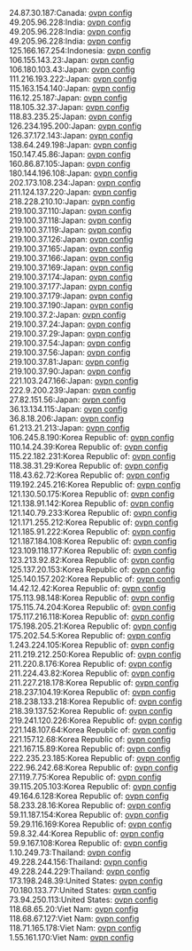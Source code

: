 24.87.30.187:Canada: [ovpn config](vpn/24_87_30_187.ovpn)  
49.205.96.228:India: [ovpn config](vpn/49_205_96_228.ovpn)  
49.205.96.228:India: [ovpn config](vpn/49_205_96_228.ovpn)  
49.205.96.228:India: [ovpn config](vpn/49_205_96_228.ovpn)  
125.166.167.254:Indonesia: [ovpn config](vpn/125_166_167_254.ovpn)  
106.155.143.23:Japan: [ovpn config](vpn/106_155_143_23.ovpn)  
106.180.103.43:Japan: [ovpn config](vpn/106_180_103_43.ovpn)  
111.216.193.222:Japan: [ovpn config](vpn/111_216_193_222.ovpn)  
115.163.154.140:Japan: [ovpn config](vpn/115_163_154_140.ovpn)  
116.12.25.187:Japan: [ovpn config](vpn/116_12_25_187.ovpn)  
118.105.32.37:Japan: [ovpn config](vpn/118_105_32_37.ovpn)  
118.83.235.25:Japan: [ovpn config](vpn/118_83_235_25.ovpn)  
126.234.195.200:Japan: [ovpn config](vpn/126_234_195_200.ovpn)  
126.37.172.143:Japan: [ovpn config](vpn/126_37_172_143.ovpn)  
138.64.249.198:Japan: [ovpn config](vpn/138_64_249_198.ovpn)  
150.147.45.86:Japan: [ovpn config](vpn/150_147_45_86.ovpn)  
160.86.87.105:Japan: [ovpn config](vpn/160_86_87_105.ovpn)  
180.144.196.108:Japan: [ovpn config](vpn/180_144_196_108.ovpn)  
202.173.108.234:Japan: [ovpn config](vpn/202_173_108_234.ovpn)  
211.124.137.220:Japan: [ovpn config](vpn/211_124_137_220.ovpn)  
218.228.210.10:Japan: [ovpn config](vpn/218_228_210_10.ovpn)  
219.100.37.110:Japan: [ovpn config](vpn/219_100_37_110.ovpn)  
219.100.37.118:Japan: [ovpn config](vpn/219_100_37_118.ovpn)  
219.100.37.119:Japan: [ovpn config](vpn/219_100_37_119.ovpn)  
219.100.37.126:Japan: [ovpn config](vpn/219_100_37_126.ovpn)  
219.100.37.165:Japan: [ovpn config](vpn/219_100_37_165.ovpn)  
219.100.37.166:Japan: [ovpn config](vpn/219_100_37_166.ovpn)  
219.100.37.169:Japan: [ovpn config](vpn/219_100_37_169.ovpn)  
219.100.37.174:Japan: [ovpn config](vpn/219_100_37_174.ovpn)  
219.100.37.177:Japan: [ovpn config](vpn/219_100_37_177.ovpn)  
219.100.37.179:Japan: [ovpn config](vpn/219_100_37_179.ovpn)  
219.100.37.190:Japan: [ovpn config](vpn/219_100_37_190.ovpn)  
219.100.37.2:Japan: [ovpn config](vpn/219_100_37_2.ovpn)  
219.100.37.24:Japan: [ovpn config](vpn/219_100_37_24.ovpn)  
219.100.37.29:Japan: [ovpn config](vpn/219_100_37_29.ovpn)  
219.100.37.54:Japan: [ovpn config](vpn/219_100_37_54.ovpn)  
219.100.37.56:Japan: [ovpn config](vpn/219_100_37_56.ovpn)  
219.100.37.81:Japan: [ovpn config](vpn/219_100_37_81.ovpn)  
219.100.37.90:Japan: [ovpn config](vpn/219_100_37_90.ovpn)  
221.103.247.166:Japan: [ovpn config](vpn/221_103_247_166.ovpn)  
222.9.200.239:Japan: [ovpn config](vpn/222_9_200_239.ovpn)  
27.82.151.56:Japan: [ovpn config](vpn/27_82_151_56.ovpn)  
36.13.134.115:Japan: [ovpn config](vpn/36_13_134_115.ovpn)  
36.8.18.206:Japan: [ovpn config](vpn/36_8_18_206.ovpn)  
61.213.21.213:Japan: [ovpn config](vpn/61_213_21_213.ovpn)  
106.245.8.190:Korea Republic of: [ovpn config](vpn/106_245_8_190.ovpn)  
110.14.24.39:Korea Republic of: [ovpn config](vpn/110_14_24_39.ovpn)  
115.22.182.231:Korea Republic of: [ovpn config](vpn/115_22_182_231.ovpn)  
118.38.31.29:Korea Republic of: [ovpn config](vpn/118_38_31_29.ovpn)  
118.43.62.72:Korea Republic of: [ovpn config](vpn/118_43_62_72.ovpn)  
119.192.245.216:Korea Republic of: [ovpn config](vpn/119_192_245_216.ovpn)  
121.130.50.175:Korea Republic of: [ovpn config](vpn/121_130_50_175.ovpn)  
121.138.91.142:Korea Republic of: [ovpn config](vpn/121_138_91_142.ovpn)  
121.140.79.233:Korea Republic of: [ovpn config](vpn/121_140_79_233.ovpn)  
121.171.255.212:Korea Republic of: [ovpn config](vpn/121_171_255_212.ovpn)  
121.185.91.222:Korea Republic of: [ovpn config](vpn/121_185_91_222.ovpn)  
121.187.184.108:Korea Republic of: [ovpn config](vpn/121_187_184_108.ovpn)  
123.109.118.177:Korea Republic of: [ovpn config](vpn/123_109_118_177.ovpn)  
123.213.92.82:Korea Republic of: [ovpn config](vpn/123_213_92_82.ovpn)  
125.137.20.153:Korea Republic of: [ovpn config](vpn/125_137_20_153.ovpn)  
125.140.157.202:Korea Republic of: [ovpn config](vpn/125_140_157_202.ovpn)  
14.42.12.42:Korea Republic of: [ovpn config](vpn/14_42_12_42.ovpn)  
175.113.98.148:Korea Republic of: [ovpn config](vpn/175_113_98_148.ovpn)  
175.115.74.204:Korea Republic of: [ovpn config](vpn/175_115_74_204.ovpn)  
175.117.216.118:Korea Republic of: [ovpn config](vpn/175_117_216_118.ovpn)  
175.198.205.21:Korea Republic of: [ovpn config](vpn/175_198_205_21.ovpn)  
175.202.54.5:Korea Republic of: [ovpn config](vpn/175_202_54_5.ovpn)  
1.243.224.105:Korea Republic of: [ovpn config](vpn/1_243_224_105.ovpn)  
211.219.212.250:Korea Republic of: [ovpn config](vpn/211_219_212_250.ovpn)  
211.220.8.176:Korea Republic of: [ovpn config](vpn/211_220_8_176.ovpn)  
211.224.43.82:Korea Republic of: [ovpn config](vpn/211_224_43_82.ovpn)  
211.227.218.178:Korea Republic of: [ovpn config](vpn/211_227_218_178.ovpn)  
218.237.104.19:Korea Republic of: [ovpn config](vpn/218_237_104_19.ovpn)  
218.238.133.218:Korea Republic of: [ovpn config](vpn/218_238_133_218.ovpn)  
218.39.137.52:Korea Republic of: [ovpn config](vpn/218_39_137_52.ovpn)  
219.241.120.226:Korea Republic of: [ovpn config](vpn/219_241_120_226.ovpn)  
221.148.107.64:Korea Republic of: [ovpn config](vpn/221_148_107_64.ovpn)  
221.157.12.68:Korea Republic of: [ovpn config](vpn/221_157_12_68.ovpn)  
221.167.15.89:Korea Republic of: [ovpn config](vpn/221_167_15_89.ovpn)  
222.235.23.185:Korea Republic of: [ovpn config](vpn/222_235_23_185.ovpn)  
222.96.242.68:Korea Republic of: [ovpn config](vpn/222_96_242_68.ovpn)  
27.119.7.75:Korea Republic of: [ovpn config](vpn/27_119_7_75.ovpn)  
39.115.205.103:Korea Republic of: [ovpn config](vpn/39_115_205_103.ovpn)  
49.164.6.128:Korea Republic of: [ovpn config](vpn/49_164_6_128.ovpn)  
58.233.28.16:Korea Republic of: [ovpn config](vpn/58_233_28_16.ovpn)  
59.11.187.154:Korea Republic of: [ovpn config](vpn/59_11_187_154.ovpn)  
59.29.116.169:Korea Republic of: [ovpn config](vpn/59_29_116_169.ovpn)  
59.8.32.44:Korea Republic of: [ovpn config](vpn/59_8_32_44.ovpn)  
59.9.167.108:Korea Republic of: [ovpn config](vpn/59_9_167_108.ovpn)  
1.10.249.73:Thailand: [ovpn config](vpn/1_10_249_73.ovpn)  
49.228.244.156:Thailand: [ovpn config](vpn/49_228_244_156.ovpn)  
49.228.244.229:Thailand: [ovpn config](vpn/49_228_244_229.ovpn)  
173.198.248.39:United States: [ovpn config](vpn/173_198_248_39.ovpn)  
70.180.133.77:United States: [ovpn config](vpn/70_180_133_77.ovpn)  
73.94.250.113:United States: [ovpn config](vpn/73_94_250_113.ovpn)  
118.68.65.20:Viet Nam: [ovpn config](vpn/118_68_65_20.ovpn)  
118.68.67.127:Viet Nam: [ovpn config](vpn/118_68_67_127.ovpn)  
118.71.165.178:Viet Nam: [ovpn config](vpn/118_71_165_178.ovpn)  
1.55.161.170:Viet Nam: [ovpn config](vpn/1_55_161_170.ovpn)  
